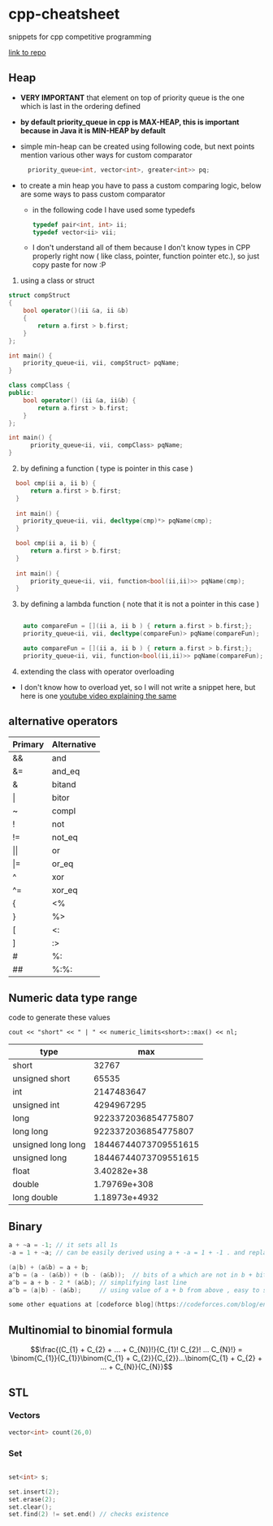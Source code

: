 # cpp-cheatsheet
snippets for cpp competitive programming

[link to repo](https://github.com/ashish1729/cpp-cheatsheet)

## Heap

- **VERY IMPORTANT** that element on top of priority queue is the one which is last in the ordering defined 
- **by default priority_queue in cpp is MAX-HEAP, this is important because in Java it is MIN-HEAP by default**

- simple min-heap can be created using following code, but next points mention various other ways for custom comparator

  ```cpp
    priority_queue<int, vector<int>, greater<int>> pq;
  ```

- to create a min heap you have to pass a custom comparing logic, below are some ways to pass custom comparator
  - in the following code I have used some typedefs
    ```cpp
    typedef pair<int, int> ii;
    typedef vector<ii> vii;
    ```
  - I don't understand all of them because I don't know types in CPP properly right now ( like class, pointer, function pointer etc.), so just copy paste for now :P

1. using a class or struct

  ```cpp
  struct compStruct
  {
      bool operator()(ii &a, ii &b)
      {
          return a.first > b.first;
      }
  };
  
  int main() {
      priority_queue<ii, vii, compStruct> pqName;
  }
  ```
  
  
  ```cpp
  class compClass {
  public:
      bool operator() (ii &a, ii&b) {
          return a.first > b.first;
      }
  };
  
  int main() {
        priority_queue<ii, vii, compClass> pqName;
  }
  ```
2. by defining a function ( type is pointer in this case )


  ```cpp
    bool cmp(ii a, ii b) {
        return a.first > b.first;
    }
    
    int main() {
      priority_queue<ii, vii, decltype(cmp)*> pqName(cmp);
    }
  ```

  ```cpp
    bool cmp(ii a, ii b) {
        return a.first > b.first;
    }
    
    int main() {
        priority_queue<ii, vii, function<bool(ii,ii)>> pqName(cmp);
    }
  ```
3. by defining a lambda function ( note that it is not a pointer in this case )

  ```cpp
  
      auto compareFun = [](ii a, ii b ) { return a.first > b.first;};
      priority_queue<ii, vii, decltype(compareFun)> pqName(compareFun);
  ```

  ```cpp
      auto compareFun = [](ii a, ii b ) { return a.first > b.first;};
      priority_queue<ii, vii, function<bool(ii,ii)>> pqName(compareFun);
  ```
4. extending the class with operator overloading
  - I don't know how to overload yet, so I will not write a snippet here, but here is one [youtube video explaining the same](https://www.youtube.com/watch?v=mQZshO2DY4Q)

## alternative operators

|Primary|Alternative|
|-|-|
|  &&	| and	|
|  &=	| and_eq	|
|  &	| bitand	|
|  \|	| bitor	|
|  ~	| compl	|
|  !	| not	|
|  !=	| not_eq	|
|  \|\|	| or	|
|  \|=	| or_eq	|
|  ^	| xor	|
|  ^=	| xor_eq	|
|  {	| <%	|
|  }	| %>	|
|  [	| <:	|
|  ]	| :>	|
|  #	| %:	|
|  ##	| %:%:	|



## Numeric data type range

code to generate these values

`cout << "short" << " | " << numeric_limits<short>::max() << nl;`

|type|max|
|--|--|
|short | 32767
|unsigned short | 65535
|int | 2147483647
|unsigned int | 4294967295
|long | 9223372036854775807
|long long | 9223372036854775807
|unsigned long long | 18446744073709551615
|unsigned long | 18446744073709551615
|float | 3.40282e+38
|double | 1.79769e+308
|long double | 1.18973e+4932

## Binary
``` cpp
a + ~a = -1; // it sets all 1s
-a = 1 + ~a; // can be easily derived using a + -a = 1 + -1 . and replace -1 from previous

(a|b) + (a&b) = a + b;
a^b = (a - (a&b)) + (b - (a&b));  // bits of a which are not in b + bits of b which are not in a
a^b = a + b - 2 * (a&b); // simplifying last line
a^b = (a|b) - (a&b);     // using value of a + b from above , easy to see in venn diagram also , because xor is symmetric difference

some other equations at [codeforce blog](https://codeforces.com/blog/entry/94470)
```

## Multinomial to binomial formula 

```math
\frac{(C_{1} + C_{2} + ... + C_{N})!}{C_{1}! C_{2}! ... C_{N}!} = \binom{C_{1}}{C_{1}}\binom{C_{1} + C_{2}}{C_{2}}...\binom{C_{1} + C_{2} + ... + C_{N}}{C_{N}}
```

## STL

### Vectors

```cpp
vector<int> count(26,0)
```

### Set
```cpp

set<int> s;

set.insert(2);
set.erase(2);
set.clear();
set.find(2) != set.end() // checks existence
```
